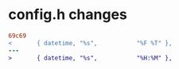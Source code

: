 # config.h changes
```diff
69c69
<       { datetime, "%s",           "%F %T" },
---
>       { datetime, "%s",           "%H:%M" },
```
